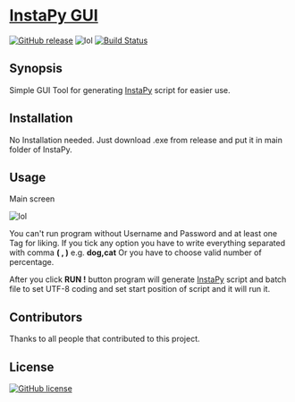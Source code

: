 
# [InstaPy GUI](https://github.com/Nemixalone/GUI-tool-for-InstaPy-script/releases)

[![GitHub release](https://img.shields.io/badge/Version-1.2-blue.svg?style=flat-square)](https://github.com/Nemixalone/GUI-tool-for-InstaPy-script/releases)
![lol](https://img.shields.io/badge/Built%20in-C%23-red.svg?style=flat-square)
[![Build Status](https://travis-ci.org/Nemixalone/GUI-tool-for-InstaPy-script.svg?branch=master)](https://travis-ci.org/Nemixalone/GUI-tool-for-InstaPy-script)

## Synopsis

Simple GUI Tool for generating [InstaPy](https://github.com/timgrossmann/InstaPy) script for easier use.

## Installation

No Installation needed. Just download .exe from release and put it in main folder of InstaPy.

## Usage

Main screen

![lol](http://i.imgur.com/bKQyuzY.png)

You can't run program without Username and Password and at least one Tag for liking.
If you tick any option you have to write everything separated with comma **( , )** e.g. **dog,cat**
Or you have to choose valid number of percentage.

After you click **RUN !** button program will generate [InstaPy](https://github.com/timgrossmann/InstaPy) script and batch file to set UTF-8 coding and set start position of script and it will run it.

## Contributors

Thanks to all people that contributed to this project.

## License

[![GitHub license](https://img.shields.io/badge/License-MIT-brightgreen.svg?style=flat-square)](https://raw.githubusercontent.com/Nemixalone/GUI-tool-for-InstaPy-script/master/LICENSE)


